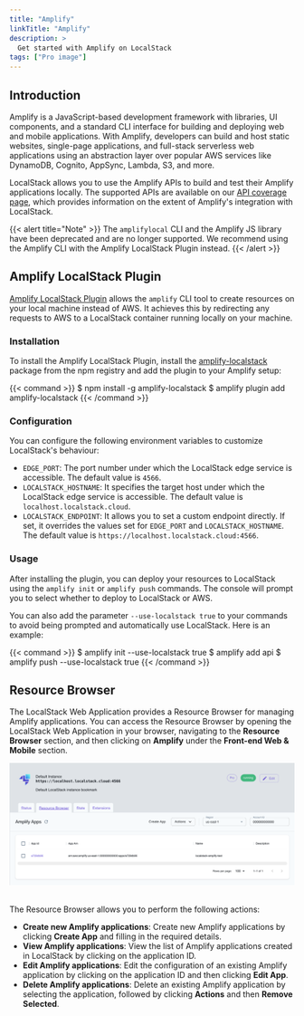 ```yaml
---
title: "Amplify"
linkTitle: "Amplify"
description: >
  Get started with Amplify on LocalStack
tags: ["Pro image"]
---
```


## Introduction

Amplify is a JavaScript-based development framework with libraries, UI components, and a standard CLI interface for building and deploying web and mobile applications. With Amplify, developers can build and host static websites, single-page applications, and full-stack serverless web applications using an abstraction layer over popular AWS services like DynamoDB, Cognito, AppSync, Lambda, S3, and more.

LocalStack allows you to use the Amplify APIs to build and test their Amplify applications locally. The supported APIs are available on our [API coverage page](https://docs.localstack.cloud/references/coverage/coverage_amplify/), which provides information on the extent of Amplify's integration with LocalStack.

{{< alert title="Note" >}}
The `amplifylocal` CLI and the Amplify JS library have been deprecated and are no longer supported. We recommend using the Amplify CLI with the Amplify LocalStack Plugin instead.
{{< /alert >}}

## Amplify LocalStack Plugin

[Amplify LocalStack Plugin](https://github.com/localstack/amplify-localstack) allows the `amplify` CLI tool to create resources on your local machine instead of AWS. It achieves this by redirecting any requests to AWS to a LocalStack container running locally on your machine.

### Installation

To install the Amplify LocalStack Plugin, install the [amplify-localstack](https://www.npmjs.com/package/amplify-localstack) package from the npm registry and add the plugin to your Amplify setup:

{{< command >}}
$ npm install -g amplify-localstack
$ amplify plugin add amplify-localstack
{{< /command >}}

### Configuration

You can configure the following environment variables to customize LocalStack's behaviour:

- `EDGE_PORT`: The port number under which the LocalStack edge service is accessible. The default value is `4566`.
- `LOCALSTACK_HOSTNAME`: It specifies the target host under which the LocalStack edge service is accessible. The default value is `localhost.localstack.cloud`.
- `LOCALSTACK_ENDPOINT`: It allows you to set a custom endpoint directly. If set, it overrides the values set for `EDGE_PORT` and `LOCALSTACK_HOSTNAME`. The default value is `https://localhost.localstack.cloud:4566`.

### Usage

After installing the plugin, you can deploy your resources to LocalStack using the `amplify init` or `amplify push` commands. The console will prompt you to select whether to deploy to LocalStack or AWS.

You can also add the parameter `--use-localstack true` to your commands to avoid being prompted and automatically use LocalStack. Here is an example:

{{< command >}}
$ amplify init --use-localstack true
$ amplify add api
$ amplify push --use-localstack true
{{< /command >}}

## Resource Browser

The LocalStack Web Application provides a Resource Browser for managing Amplify applications. You can access the Resource Browser by opening the LocalStack Web Application in your browser, navigating to the **Resource Browser** section, and then clicking on **Amplify** under the **Front-end Web & Mobile** section.

<img src="amplify-resource-browser.png" alt="Amplify Resource Browser" title="Amplify Resource Browser" width="900" />
<br><br>

The Resource Browser allows you to perform the following actions:

- **Create new Amplify applications**: Create new Amplify applications by clicking **Create App** and filling in the required details.
- **View Amplify applications**: View the list of Amplify applications created in LocalStack by clicking on the application ID.
- **Edit Amplify applications**: Edit the configuration of an existing Amplify application by clicking on the application ID and then clicking **Edit App**.
- **Delete Amplify applications**: Delete an existing Amplify application by selecting the application, followed by clicking **Actions** and then **Remove Selected**.
